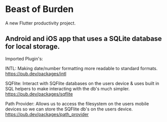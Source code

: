 # Beast of Burden

A new Flutter productivity project.

## Android and iOS app that uses a SQLite database for local storage.





Imported Plugin's:

INTL:
Making date/number formatting more readable to standard formats.
https://pub.dev/packages/intl

SQFlite: 
Interact with SQFlite databases on the users device & uses built in SQL helpers to make interacting with the db's much simpler.
https://pub.dev/packages/sqflite


Path Provider:
Allows us to access the filesystem on the users mobile devices so we can store the SQFlite db's on the users device.
https://pub.dev/packages/path_provider



